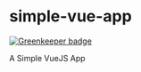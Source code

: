 # simple-vue-app

[![Greenkeeper badge](https://badges.greenkeeper.io/stopdaydreaming/simple-vue-app.svg)](https://greenkeeper.io/)

A Simple VueJS App
